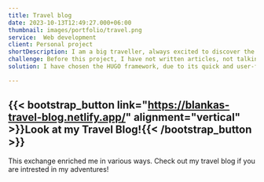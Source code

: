 ```yaml
---
title: Travel blog
date: 2023-10-13T12:49:27.000+06:00
thumbnail: images/portfolio/travel.png
service:  Web development
client: Personal project
shortDescription: I am a big traveller, always excited to discover the gorgeous gems of Europe. Thus, I made it my mission to collect all of my memories in Italy during my 6 months stay, and learn web development along the way.
challenge: Before this project, I have not written articles, not talking about web development. Therefore, the challange was not only to express my experiences in a comprehensive way, but also the create a platform for it.
solution: I have chosen the HUGO framework, due to its quick and user-friendy nature. It was the perfect match for RStudio, which I was already familiar with. After understanding the structure and mechanisms of web development I was able to get a hint of HTML, JavaScript and CSS Styling, and managed to organize my content and publish my travel blog.

---
```



{{< bootstrap_button link="https://blankas-travel-blog.netlify.app/" alignment="vertical" >}}Look at my Travel Blog!{{< /bootstrap_button >}}   
--------------------

This exchange enriched me in various ways. Check out my travel blog if you are intrested in my adventures!




 







